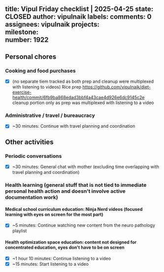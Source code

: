 title:	Vipul Friday checklist | 2025-04-25
state:	CLOSED
author:	vipulnaik
labels:	
comments:	0
assignees:	vipulnaik
projects:	
milestone:	
number:	1922
--
## Personal chores

### Cooking and food purchases

- [x] (no separate tiem tracked as both prep and cleanup were multiplexed with listening to videos) Rice prep https://github.com/vipulnaik/diet-exercise-health/commit/6fb9ba868edad3bbf4a43cae4d926e6dc9145c2e cleanup portion only as prep was multiplexed with listening to a video

### Administrative / travel / bureaucracy

- [x] ~30 minutes: Continue with travel planning and coordination

## Other activities

### Periodic conversations

- [x] ~30 minutes: General chat with mother (excluding time overlapping with travel planning and coordination)

### Health learning (general stuff that is not tied to immediate personal health action and doesn't involve active documentation work)

#### Medical school curriculum education: Ninja Nerd videos (focused learning with eyes on screen for the most part)

- [x] ~5 minutes: Continue watching new content from the neuro pathology playlist

#### Health optimization space education: content not designed for concentrated education, eyes don't have to be on screen

- [x] ~1 hour 10 minutes: Continue listening to a video
- [x] ~15 minutes: Start listening to a video
